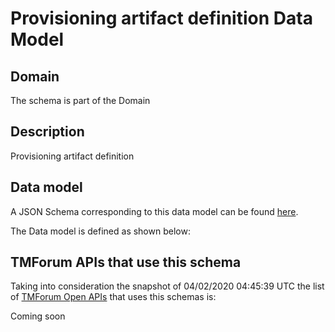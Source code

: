 # Provisioning artifact definition Data Model

## Domain

The  schema is part of the  Domain

## Description

Provisioning artifact definition

## Data model

A JSON Schema corresponding to this data model can be found
[here](https://github.com/tmforum-rand/schemas/blob/candidates/Common/ProvisioningArtifactDefinition.schema.json).

The Data model is defined as shown below:




## TMForum APIs that use this schema

Taking into consideration the snapshot of 04/02/2020 04:45:39 UTC the list of [TMForum Open APIs](https://www.tmforum.org/open-apis/) that uses this schemas is:

Coming soon